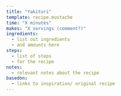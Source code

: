 ```yaml
---
title: "Yakitori"
template: recipe.mustache
time: "X minutes"
makes: "X servings (comment?)"
ingredients:
  - list out ingredients
  - and amounts here
steps:
  - list of steps
  - for the recipe
notes:
  - relevant notes about the recipe
basedon:
  - links to inspiration/ original recipe
---
```

